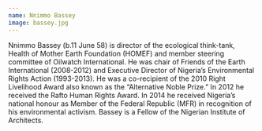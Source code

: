 ```yaml
---
name: Nnimmo Bassey
image: bassey.jpg
---
```

Nnimmo Bassey (b.11 June 58) is director of the ecological think-tank, Health of Mother Earth Foundation (HOMEF) and member steering committee of Oilwatch International. He was chair of Friends of the Earth International (2008-2012) and Executive Director of Nigeria’s Environmental Rights Action (1993-2013). He was a co-recipient of the 2010 Right Livelihood Award also known as the “Alternative Noble Prize.” In 2012 he received the Rafto Human Rights Award. In 2014 he received Nigeria’s national honour as Member of the Federal Republic (MFR) in recognition of his environmental activism. Bassey is a Fellow of the Nigerian Institute of Architects.